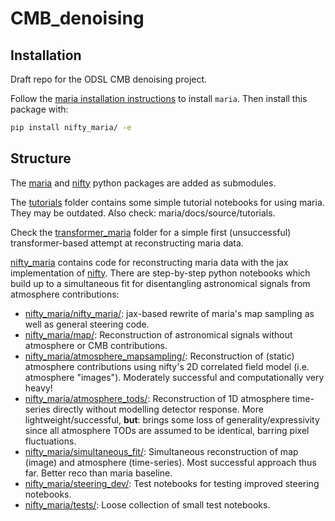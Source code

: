 # CMB_denoising

## Installation
Draft repo for the ODSL CMB denoising project. 

Follow the [maria installation instructions](https://thomaswmorris.com/maria/installation.html) to install `maria`. Then install this package with:

```bash
pip install nifty_maria/ -e
```

## Structure

The [maria](maria/) and [nifty](nifty/) python packages are added as submodules.

The [tutorials](tutorials/) folder contains some simple tutorial notebooks for using maria.
They may be outdated. Also check: maria/docs/source/tutorials. 

Check the [transformer_maria](transformer_maria/) folder for a simple first (unsuccessful) transformer-based attempt at reconstructing maria data.

[nifty_maria](nifty_maria/) contains code for reconstructing maria data with the jax implementation of [nifty](nifty/). There are step-by-step python notebooks which build up to a simultaneous fit for disentangling astronomical signals from atmosphere contributions:
- [nifty_maria/nifty_maria/](nifty_maria/nifty_maria/): jax-based rewrite of maria's map sampling as well as general steering code.
- [nifty_maria/map/](nifty_maria/map/): Reconstruction of astronomical signals without atmosphere or CMB contributions.
- [nifty_maria/atmosphere_mapsampling/](nifty_maria/atmosphere_mapsampling/): Reconstruction of (static) atmosphere contributions using nifty's 2D correlated field model (i.e. atmosphere "images"). Moderately successful and computationally very heavy!
- [nifty_maria/atmosphere_tods/](nifty_maria/atmosphere_tods/): Reconstruction of 1D atmosphere time-series directly without modelling detector response. More lightweight/successful, **but**: brings some loss of generality/expressivity since all atmosphere TODs are assumed to be identical, barring pixel fluctuations.
- [nifty_maria/simultaneous_fit/](nifty_maria/simultaneous_fit/): Simultaneous reconstruction of map (image) and atmosphere (time-series). Most successful approach thus far. Better reco than maria baseline.
- [nifty_maria/steering_dev/](nifty_maria/steering_dev/): Test notebooks for testing improved steering notebooks.
- [nifty_maria/tests/](nifty_maria/tests/): Loose collection of small test notebooks.